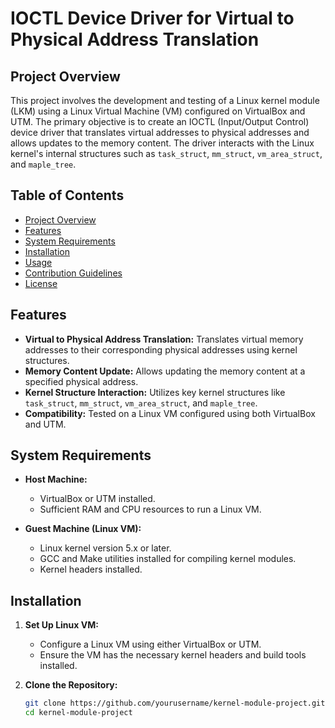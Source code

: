 # IOCTL Device Driver for Virtual to Physical Address Translation

## Project Overview

This project involves the development and testing of a Linux kernel module (LKM) using a Linux Virtual Machine (VM) configured on VirtualBox and UTM. The primary objective is to create an IOCTL (Input/Output Control) device driver that translates virtual addresses to physical addresses and allows updates to the memory content. The driver interacts with the Linux kernel's internal structures such as `task_struct`, `mm_struct`, `vm_area_struct`, and `maple_tree`.

## Table of Contents

- [Project Overview](#project-overview)
- [Features](#features)
- [System Requirements](#system-requirements)
- [Installation](#installation)
- [Usage](#usage)
- [Contribution Guidelines](#contribution-guidelines)
- [License](#license)

## Features

- **Virtual to Physical Address Translation:** Translates virtual memory addresses to their corresponding physical addresses using kernel structures.
- **Memory Content Update:** Allows updating the memory content at a specified physical address.
- **Kernel Structure Interaction:** Utilizes key kernel structures like `task_struct`, `mm_struct`, `vm_area_struct`, and `maple_tree`.
- **Compatibility:** Tested on a Linux VM configured using both VirtualBox and UTM.

## System Requirements

- **Host Machine:**
  - VirtualBox or UTM installed.
  - Sufficient RAM and CPU resources to run a Linux VM.

- **Guest Machine (Linux VM):**
  - Linux kernel version 5.x or later.
  - GCC and Make utilities installed for compiling kernel modules.
  - Kernel headers installed.

## Installation

1. **Set Up Linux VM:**
   - Configure a Linux VM using either VirtualBox or UTM.
   - Ensure the VM has the necessary kernel headers and build tools installed.

2. **Clone the Repository:**
   ```bash
   git clone https://github.com/yourusername/kernel-module-project.git
   cd kernel-module-project
